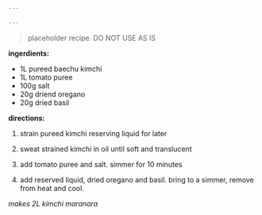 ```yaml
---

---
```


> placeholder recipe. DO NOT USE AS IS

**ingerdients:**

- 1L pureed baechu kimchi
- 1L tomato puree 
- 100g salt
- 20g driend oregano
- 20g dried basil


**directions:**

1. strain pureed kimchi reserving liquid for later

2. sweat strained kimchi in oil until soft and translucent

3. add tomato puree and salt. simmer for 10 minutes

4. add reserved liquid, dried oregano and basil. bring to a simmer, remove from heat and cool.

*makes 2L kimchi maranara*
